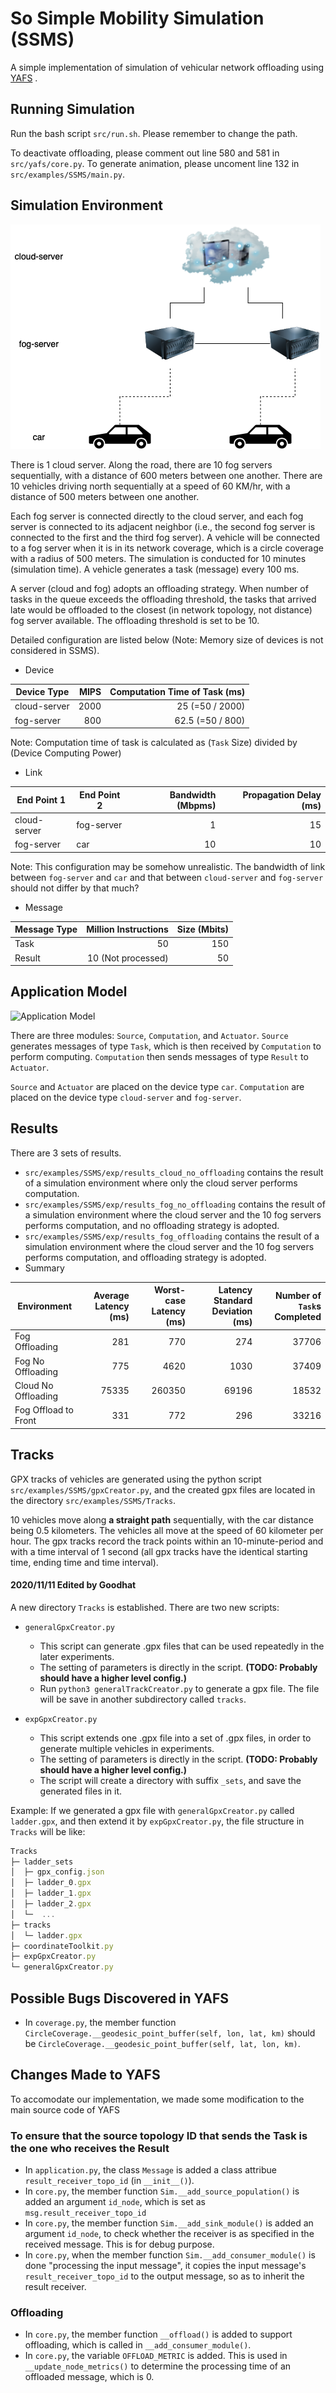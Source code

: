 # So Simple Mobility Simulation (SSMS)
A simple implementation of simulation of vehicular network offloading using [YAFS](https://github.com/acsicuib/YAFS) .

## Running Simulation
Run the bash script `src/run.sh`. Please remember to change the path.

To deactivate offloading, please comment out line 580 and 581 in `src/yafs/core.py`.
To generate animation, please uncoment line 132 in `src/examples/SSMS/main.py`.

## Simulation Environment
![Network Diagram](src/examples/SSMS/Topology%20Diagram.png)

There is 1 cloud server. Along the road, there are 10 fog servers sequentially, with a distance of 600 meters between one another. There are 10 vehicles driving north sequentially at a speed of 60 KM/hr, with a distance of 500 meters between one another. 

Each fog server is connected directly to the cloud server, and each fog server is connected to its adjacent neighbor (i.e., the second fog server is connected to the first and the third fog server). A vehicle will be connected to a fog server when it is in its network coverage, which is a circle coverage with a radius of 500 meters.
The simulation is conducted for 10 minutes (simulation time). A vehicle generates a task (message) every 100 ms.

A server (cloud and fog) adopts an offloading strategy. When number of tasks in the queue exceeds the offloading threshold, the tasks that arrived late would be offloaded to the closest (in network topology, not distance) fog server available. The offloading threshold is set to be 10.

Detailed configuration are listed below (Note: Memory size of devices is not considered in SSMS).

* Device

Device Type | MIPS | Computation Time of Task (ms)
----------- | ---: | -----------------------:
cloud-server| 2000 | 25 (=50 / 2000)
fog-server  | 800  | 62.5 (=50 / 800)

Note: Computation time of task is calculated as (`Task` Size) divided by (Device Computing Power)

* Link

End Point 1 | End Point 2 | Bandwidth (Mbpms) | Propagation Delay (ms)
----------- | ----------- | ----------------: | ---------------------:
cloud-server| fog-server  | 1 | 15
fog-server  | car         | 10 | 10

Note: This configuration may be somehow unrealistic. The bandwidth of link between `fog-server` and `car` and that between `cloud-server` and `fog-server` should not differ by that much?

* Message

Message Type | Million Instructions | Size (Mbits)
------------ | -------------------: | -----------:
Task | 50 | 150
Result | 10 (Not processed) | 50


## Application Model
![Application Model](https://i.ibb.co/ZGXqC7S/application-model.png)

There are three modules: `Source`, `Computation`, and `Actuator`. `Source` generates messages of type `Task`, which is then received by `Computation` to perform computing. `Computation` then sends messages of type `Result` to `Actuator`.

`Source` and `Actuator` are placed on the device type `car`. `Computation` are placed on the device type `cloud-server` and `fog-server`.

## Results
There are 3 sets of results. 
* `src/examples/SSMS/exp/results_cloud_no_offloading` contains the result of a simulation environment where only the cloud server performs computation.
* `src/examples/SSMS/exp/results_fog_no_offloading` contains the result of a simulation environment where the cloud server and the 10 fog servers performs computation, and no offloading strategy is adopted.
* `src/examples/SSMS/exp/results_fog_offloading` contains the result of a simulation environment where the cloud server and the 10 fog servers performs computation, and offloading strategy is adopted.
* Summary

Environment |  Average Latency (ms) | Worst-case Latency (ms) | Latency Standard Deviation (ms) | Number of `Task`s Completed 
------------| ---------------------:| -----------------------:| ------------------------------: | -------------------------:
Fog Offloading | 281 | 770 | 274 | 37706
Fog No Offloading | 775 | 4620 | 1030 | 37409
Cloud No Offloading | 75335 | 260350 | 69196 | 18532
Fog Offload to Front | 331 | 772 |  296 | 33216


## Tracks
GPX tracks of vehicles are generated using the python script `src/examples/SSMS/gpxCreator.py`, and the created gpx files are located in the directory `src/examples/SSMS/Tracks`. 

10 vehicles move along **a straight path** sequentially, with the car distance being 0.5 kilometers. The vehicles all move at the speed of 60 kilometer per hour. The gpx tracks record the track points within an 10-minute-period and with a time interval of 1 second (all gpx tracks have the identical starting time, ending time and time interval).

#### 2020/11/11 Edited by Goodhat
A new directory `Tracks` is established. 
There are two new scripts:
- `generalGpxCreator.py`
  - This script can generate .gpx files that can be used repeatedly in the later experiments.
  -  The setting of parameters is directly in the script. **(TODO: Probably should have a higher level config.)**
  -  Run `python3 generalTrackCreator.py` to generate a gpx file. The file will be save in another subdirectory called `tracks`.

- `expGpxCreator.py`
  - This script extends one .gpx file into a set of .gpx files, in order to generate multiple vehicles in experiments.
  - The setting of parameters is directly in the script. **(TODO: Probably should have a higher level config.)**
  - The script will create a directory with suffix `_sets`, and save the generated files in it.

Example:
If we generated a gpx file with `generalGpxCreator.py` called `ladder.gpx`, and then extend it by `expGpxCreator.py`, the file structure in `Tracks` will be like:

```js
Tracks                                  
├─ ladder_sets                          
│  ├─ gpx_config.json                   
│  ├─ ladder_0.gpx                      
│  ├─ ladder_1.gpx                      
│  ├─ ladder_2.gpx
│  └─  ...            
├─ tracks                               
│  └─ ladder.gpx                        
├─ coordinateToolkit.py                 
├─ expGpxCreator.py                     
└─ generalGpxCreator.py                 
```

## Possible Bugs Discovered in YAFS
* In `coverage.py`, the member function `CircleCoverage.__geodesic_point_buffer(self, lon, lat, km)` should be `CircleCoverage.__geodesic_point_buffer(self, lat, lon, km)`.

## Changes Made to YAFS
To accomodate our implementation, we made some modification to the main source code of YAFS

### To ensure that the source topology ID that sends the Task is the one who receives the Result
* In `application.py`, the class `Message` is added a class attribue `result_receiver_topo_id` (in `__init__()`).
* In `core.py`, the member function `Sim.__add_source_population()` is added an argument `id_node`, which is set as `msg.result_receiver_topo_id`
* In `core.py`, the member function `Sim.__add_sink_module()` is added an argument `id_node`, to check whether the receiver is as specified in the received message. This is for debug purpose.
* In `core.py`, when the member function `Sim.__add_consumer_module()` is done "processing the input message", it copies the input message's `result_receiver_topo_id` to the output message, so as to inherit the result receiver.

### Offloading
* In `core.py`, the member function `__offload()` is added to support offloading, which is called in `__add_consumer_module()`.
* In `core.py`, the variable `OFFLOAD_METRIC` is added. This is used in `__update_node_metrics()` to determine the processing time of an offloaded message, which is 0.
